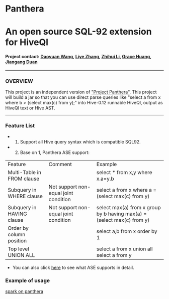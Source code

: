 Panthera
=====================
# An open source SQL-92 extension for HiveQl #

#### Project contact: [Daoyuan Wang](mailto:daoyuan.wang@intel.com), [Liye Zhang](mailto:liye.zhang@intel.com), [Zhihui Li](mailto:zhihui.li@intel.com), [Grace Huang](mailto:jie.huang@intel.com), [Jiangang Duan](mailto:jiangang.duan@intel.com)
---
### OVERVIEW ###

This project is an independent version of ["Project Panthera"](<https://github.com/intel-hadoop/project-panthera-ase>).
This project will build a jar so that you can use direct parse queries like "select a from x where b > (select max(c) from y);" into Hive-0.12 runnable HiveQl,
output as HiveQl text or Hive AST.

---
### Feature List ###
 - 1. Support all Hive query syntax which is compatible SQL92.
 - 2. Base on 1, Panthera ASE support:

<table>
   <tr>
      <td>Feature</td>
      <td>Comment</td>
      <td>Example </td>
   </tr>
   <tr>
      <td>Multi-Table in FROM clause</td>
      <td></td>
      <td>select * from x,y where x.a=y.b </td>
   </tr>
   <tr>
      <td>Subquery in WHERE clause</td>
      <td>Not support non-equal joint condition </td>
      <td>select a from x where a = (select max(c) from y) </td>
   </tr>
   <tr>
      <td>Subquery in HAVING clause</td>
      <td>Not support non-equal joint condition </td>
      <td>select max(a) from x group by b having max(a) = (select max(c) from y) </td>
   </tr>
   <tr>
      <td>Order by column position</td>
      <td></td>
      <td>select a,b from x order by 1 </td>
   </tr>
   <tr>
      <td>Top level UNION ALL</td>
      <td></td>
      <td>select a from x union all select a from y </td>
   </tr>
</table>

 - You can also click [here](http://intel-hadoop.github.io/project-panthera-ase/) to see what ASE supports in detail.

### Example of usage ###
 [spark on panthera](https://github.com/intel-hadoop/spark/compare/panthera)
